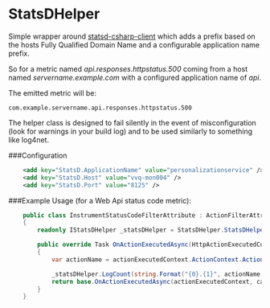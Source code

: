 # StatsDHelper

Simple wrapper around [statsd-csharp-client](https://github.com/lukevenediger/statsd-csharp-client) which adds a prefix based on the hosts Fully Qualified Domain Name and a configurable application name prefix.

So for a metric named *api.responses.httpstatus.500* coming from a host named *servername.example.com* with a configured application name of *api*.

The emitted metric will be:

```
com.example.servername.api.responses.httpstatus.500
```

The helper class is designed to fail silently in the event of misconfiguration (look for warnings in your build log) and to be used similarly to something like log4net.

###Configuration

```xml
    <add key="StatsD.ApplicationName" value="personalizationservice" />
    <add key="StatsD.Host" value="vvq-mon004" />
    <add key="StatsD.Port" value="8125" />     
```

###Example Usage (for a Web Api status code metric):

```csharp
    public class InstrumentStatusCodeFilterAttribute : ActionFilterAttribute
    {
        readonly IStatsDHelper _statsDHelper = StatsDHelper.StatsDHelper.Create();

        public override Task OnActionExecutedAsync(HttpActionExecutedContext actionExecutedContext, CancellationToken cancellationToken)
        {
            var actionName = actionExecutedContext.ActionContext.ActionDescriptor.ActionName;

            _statsDHelper.LogCount(string.Format("{0}.{1}", actionName, (int)actionExecutedContext.Response.StatusCode));
            return base.OnActionExecutedAsync(actionExecutedContext, cancellationToken);
        }
    }
```
